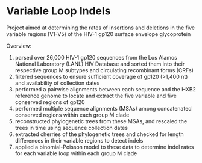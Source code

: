 # Variable Loop Indels
Project aimed at determining the rates of insertions and deletions in the five variable regions (V1-V5) of the HIV-1 gp120 surface envelope glycoprotein 

Overview:
1) parsed over 26,000 HIV-1 gp120 sequences from the Los Alamos National Laboratory (LANL) HIV Database and sorted them into their respective group M subtypes and circulating recombinant forms (CRFs)
2) filtered sequences to ensure sufficient coverage of gp120 (>1,400 nt) and availability of collection dates
3) performed a pairwise alignments between each sequence and the HXB2 reference genome to locate and extract the five variable and five conserved regions of gp120
4) performed multiple sequence alignments (MSAs) among concatenated conserved regions within each group M clade 
5) reconstructed phylogenetic trees from these MSAs, and rescaled the trees in time using sequence collection dates
6) extracted cherries of the phylogenetic trees and checked for length differences in their variable regions to detect indels
7) applied a binomial-Poisson model to these data to determine indel rates for each variable loop within each group M clade



